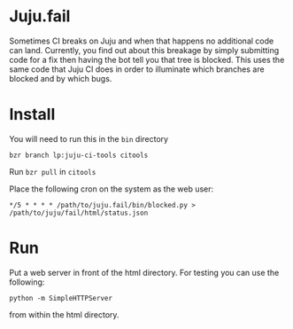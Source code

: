 # Juju.fail

Sometimes CI breaks on Juju and when that happens no additional code can land.
Currently, you find out about this breakage by simply submitting code for a
fix then having the bot tell you that tree is blocked. This uses the same
code that Juju CI does in order to illuminate which branches are blocked and
by which bugs.

# Install

You will need to run this in the `bin` directory

    bzr branch lp:juju-ci-tools citools

Run `bzr pull` in `citools`

Place the following cron on the system as the web user:

```
*/5 * * * * /path/to/juju.fail/bin/blocked.py > /path/to/juju/fail/html/status.json
```

# Run

Put a web server in front of the html directory. For testing you can use the following:

```
python -m SimpleHTTPServer
```

from within the html directory.
